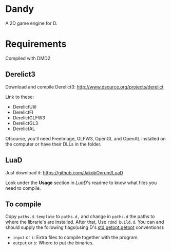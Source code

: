 Dandy
=====

A 2D game engine for D.

Requirements
============

Compiled with DMD2

Derelict3
---------
Download and compile Derelict3: <http://www.dsource.org/projects/derelict>

Link to these:

* DerelictUtil
* DerelictFI
* DerelictGLFW3
* DerelictGL3
* DerelictAL

Ofcourse, you'll need FreeImage, GLFW3, OpenGL and OpenAL installed on the
computer or have their DLLs in the folder.

LuaD
----
Just download it: <https://github.com/JakobOvrum/LuaD>

Look under the **Usage** section in *LuaD*'s readme to know what files you need to compile.

To compile
----------

Copy `paths.d.template` to `paths.d,` and change in `paths.d` the paths to
where the librarie's are installed. After that, Use `rdmd build.d`. You can and
should supply the following flags(using D's
[std.getopt.getopt](http://dlang.org/phobos/std_getopt.html#.getopt)
conventions):

* `input` or `i`: Extra files to compile together with the program.
* `output` or `o`: Where to put the binaries.

